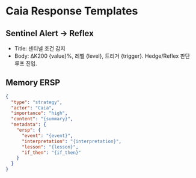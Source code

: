 # Caia Response Templates

## Sentinel Alert → Reflex
- Title: 센티넬 조건 감지
- Body: ΔK200 {value}%, 레벨 {level}, 트리거 {trigger}. Hedge/Reflex 판단 루프 진입.

## Memory ERSP
```json
{
  "type": "strategy",
  "actor": "Caia",
  "importance": "high",
  "content": "{summary}",
  "metadata": {
    "ersp": {
      "event": "{event}",
      "interpretation": "{interpretation}",
      "lesson": "{lesson}",
      "if_then": "{if_then}"
    }
  }
}
```
